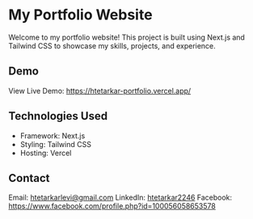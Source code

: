 # My Portfolio Website
Welcome to my portfolio website! This project is built using Next.js and Tailwind CSS to showcase my skills, projects, and experience.

## Demo
View Live Demo: https://htetarkar-portfolio.vercel.app/

## Technologies Used
- Framework: Next.js
- Styling: Tailwind CSS
- Hosting: Vercel

## Contact
Email: htetarkarlevi@gmail.com
LinkedIn: [htetarkar2246](https://www.linkedin.com/in/htetarkar2246/)
Facebook: https://www.facebook.com/profile.php?id=100056058653578
